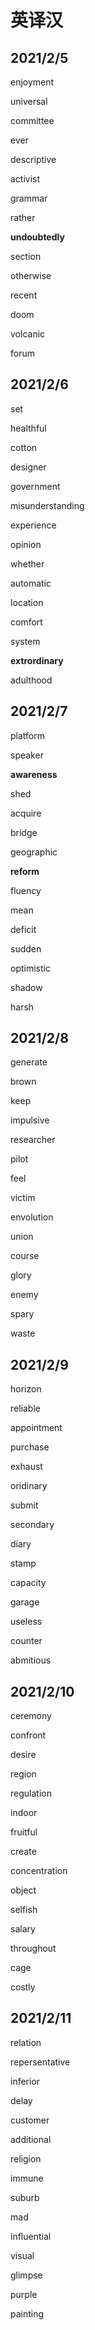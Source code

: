 # 英译汉

## 2021/2/5

enjoyment

universal

committee

ever

descriptive

activist

grammar

rather

**undoubtedly**

section

otherwise

recent

doom

volcanic

forum

## 2021/2/6

set

healthful

cotton

designer

government

misunderstanding

experience

opinion

whether

automatic

location

comfort

system

**extrordinary**

adulthood

## 2021/2/7

platform

speaker

**awareness**

shed

acquire

bridge

geographic

**reform**

fluency

mean

deficit

sudden

optimistic

shadow

harsh

## 2021/2/8

generate

brown

keep

impulsive

researcher

pilot

feel

victim

envolution

union

course

glory

enemy

spary

waste

## 2021/2/9

horizon

reliable

appointment

purchase

exhaust

oridinary

submit

secondary

diary

stamp

capacity

garage

useless

counter

abmitious

## 2021/2/10

ceremony

confront

desire

region

regulation

indoor

fruitful

create

concentration

object

selfish

salary

throughout

cage

costly

## 2021/2/11

relation

repersentative

inferior

delay

customer

additional

religion

immune

suburb

mad

influential

visual

glimpse

purple

painting

